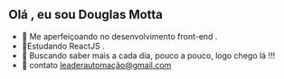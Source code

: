 
   ##   Olá , eu sou Douglas Motta
- 🔭 Me aperfeiçoando no desenvolvimento front-end .
- 🌱Estudando  ReactJS .
- 👯 Buscando saber mais a cada dia, pouco a pouco, logo chego lá !!!
- 🤔 contato leaderautomação@gmail.com

